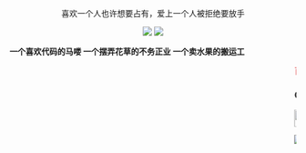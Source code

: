 <!--
**Mr-qingjiegong/Mr-qingjiegong** is a ✨ _special_ ✨ repository because its `README.md` (this file) appears on your GitHub profile.

Here are some ideas to get you started:

- 🔭 I’m currently working on ...
- 🌱 I’m currently learning ...
- 👯 I’m looking to collaborate on ...
- 🤔 I’m looking for help with ...
- 💬 Ask me about ...
- 📫 How to reach me: ...
- 😄 Pronouns: ...
- ⚡ Fun fact: ...
-->
<p align="center">喜欢一个人也许想要占有，爱上一个人被拒绝要放手</p>

<p align = "center">
  <img src = "https://github-readme-stats.vercel.app/api?username=Mr-qingjiegong&show_icons=true&theme=tokyonight&line_height=27">
  <img src = "https://github-readme-stats.vercel.app/api/top-langs/?username=Mr-qingjiegong&theme=radical">
</p>

**一个喜欢代码的马喽 一个摆弄花草的不务正业 一个卖水果的搬运工**

<marquee><b><font color="#e66b6d">百</font>
				<font color="#e66d98">里</font>
				<font color="#e66cc6">孤</font>
				<font color="#cc6de6">途</font>
				<font color="#9770e6">难</font>
				<font color="#6d93e6">言</font>
				<font color="#6fcde6">辛</font>
				<font color="#72e6b6">酸</font>
				<font color="#72e689">泪</font>
				<font color="#99e670">数</font>, 
				<font color="#cde670">字</font>
				<font color="#e6df72">造</font>
				<font color="#e6c073">物</font>
				<font color="#e6a271">唯</font>
				<font color="#e6796f">♥</font>
				<font color="#e65454">遥</font>
				<font color="#e63333">望</font>
				<font color="#e62c2c">你</font>
				<font color="#e60101">我</font>
				<font color="#e60101">他</font></b> 

<h3 align="left">Connect with me:</h3>
<p align="left">
<a href="your link" target="blank"><img align="center" src="https://cdn.jsdelivr.net/npm/simple-icons@3.0.1/icons/twitter.svg" alt="" height="30" width="40" /></a>
<a href="your link" target="blank"><img align="center" src="https://cdn.jsdelivr.net/npm/simple-icons@3.0.1/icons/linkedin.svg" alt="" height="30" width="40" /></a>
<a href="your link" target="blank"><img align="center" src="https://cdn.jsdelivr.net/npm/simple-icons@3.0.1/icons/instagram.svg" alt="" height="30" width="40" /></a>
<a href="your link" target="blank"><img align="center" src="https://cdn.jsdelivr.net/npm/simple-icons@3.0.1/icons/youtube.svg" alt="" height="30" width="40" /></a>
</p>

<a href="http://weixin.qq.com/r/JHUJEUfE6BqXrQNy9yA2"><img src="https://img.shields.io/badge/%E5%85%AC%E4%BC%97%E5%8F%B7-%E6%B5%B7%E6%8B%A5-blueviolet" alt="%E5%85%AC%E4%BC%97%E5%8F%B7-%E6%B5%B7%E6%8B%A5-blueviolet" /></a>
